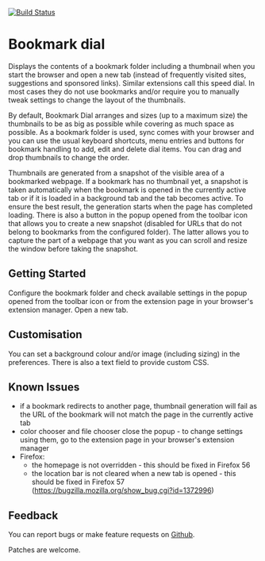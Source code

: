 [![Build Status](https://travis-ci.org/sblask/webextension-bookmark-dial.svg?branch=master)](https://travis-ci.org/sblask/webextension-bookmark-dial)

Bookmark dial
=============

Displays the contents of a bookmark folder including a thumbnail when you start
the browser and open a new tab (instead of frequently visited sites,
suggestions and sponsored links). Similar extensions call this speed dial. In
most cases they do not use bookmarks and/or require you to manually tweak
settings to change the layout of the thumbnails.

By default, Bookmark Dial arranges and sizes (up to a maximum size) the
thumbnails to be as big as possible while covering as much space as possible.
As a bookmark folder is used, sync comes with your browser and you can use the
usual keyboard shortcuts, menu entries and buttons for bookmark handling to
add, edit and delete dial items. You can drag and drop thumbnails to change the
order.

Thumbnails are generated from a snapshot of the visible area of a bookmarked
webpage. If a bookmark has no thumbnail yet, a snapshot is taken automatically
when the bookmark is opened in the currently active tab or if it is loaded in a
background tab and the tab becomes active. To ensure the best result, the
generation starts when the page has completed loading. There is also a button
in the popup opened from the toolbar icon that allows you to create a new
snapshot (disabled for URLs that do not belong to bookmarks from the configured
folder). The latter allows you to capture the part of a webpage that you want
as you can scroll and resize the window before taking the snapshot.

Getting Started
---------------

Configure the bookmark folder and check available settings in the popup opened
from the toolbar icon or from the extension page in your browser's extension
manager. Open a new tab.

Customisation
-------------

You can set a background colour and/or image (including sizing) in the
preferences. There is also a text field to provide custom CSS.

Known Issues
------------

 - if a bookmark redirects to another page, thumbnail generation will fail as
   the URL of the bookmark will not match the page in the currently active tab
 - color chooser and file chooser close the popup - to change settings using
   them, go to the extension page in your browser's extension manager
 - Firefox:
    - the homepage is not overridden - this should be fixed in Firefox 56
    - the location bar is not cleared when a new tab is opened - this should be
      fixed in Firefox 57
      (https://bugzilla.mozilla.org/show_bug.cgi?id=1372996)

Feedback
--------

You can report bugs or make feature requests on
[Github](https://github.com/sblask/webextension-bookmark-dial).

Patches are welcome.
